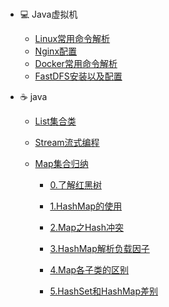 ### 



- :computer: Java虚拟机
  - [Linux常用命令解析](/notes/system/1.linux)
  - [Nginx配置](/notes/system/2.nginx.md)
  - [Docker常用命令解析](/notes/system/3.docker.md)
  - [FastDFS安装以及配置](/notes/system/4.fastdfs.md)

- :coffee:  java

  - [List集合类](/notes/collection/1.list-collection.md)

  - [Stream流式编程](/notes/collection/2.java-stream.md)

  - [Map集合归纳](/notes/collection/3.map.md)

    - [0.了解红黑树](/notes/collection/红黑树.md)

    - [1.HashMap的使用](/notes/collection/4.hashmap.md)

    - [2.Map之Hash冲突](/notes/collection/Map之Hash冲突.md)

    - [3.HashMap解析负载因子](/notes/collection/HashMap解析负载因子.md)

    - [4.Map各子类的区别](/notes/collection/HashMap,HashTable,ConcurrentHashMap三者区别.md)

    - [5.HashSet和HashMap差别](/notes/collection/HashSet和HashMap区别.md)

      